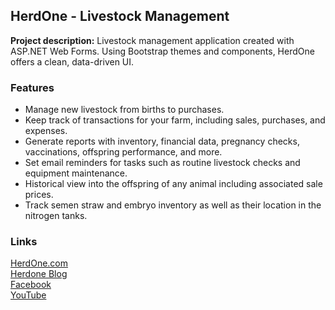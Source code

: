## HerdOne - Livestock Management

**Project description:** Livestock management application created with ASP.NET Web Forms. Using Bootstrap themes and components, HerdOne offers a clean, data-driven UI.

### Features

- Manage new livestock from births to purchases.  
- Keep track of transactions for your farm, including sales, purchases, and expenses.  
- Generate reports with inventory, financial data, pregnancy checks, vaccinations, offspring performance, and more.  
- Set email reminders for tasks such as routine livestock checks and equipment maintenance.  
- Historical view into the offspring of any animal including associated sale prices.  
- Track semen straw and embryo inventory as well as their location in the nitrogen tanks.  

### Links
[HerdOne.com](https://herdone.com)  
[Herdone Blog](http://blog.herdone.com/)  
[Facebook](https://www.facebook.com/herdonelivestock)  
[YouTube](https://www.youtube.com/channel/UCRuA5aklsmnxvg9OL1AE7Jg)  

